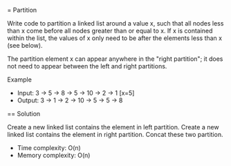 = Partition

Write code to partition a linked list around a value x, such that
all nodes less than x come before all nodes greater than or equal to x.
If x is contained within the list, the values of x only need to be after
the elements less than x (see below).

The partition element x can appear anywhere in the "right partition";
it does not need to appear between the left and right partitions.

Example
* Input: 3 -> 5 -> 8 -> 5 -> 10 -> 2 -> 1 [x=5]
* Output: 3 -> 1 -> 2 -> 10 -> 5 -> 5 -> 8

== Solution

Create a new linked list contains the element in left partition.
Create a new linked list contains the element in right partition.
Concat these two partition.
* Time complexity: O(n)
* Memory complexity: O(n)
